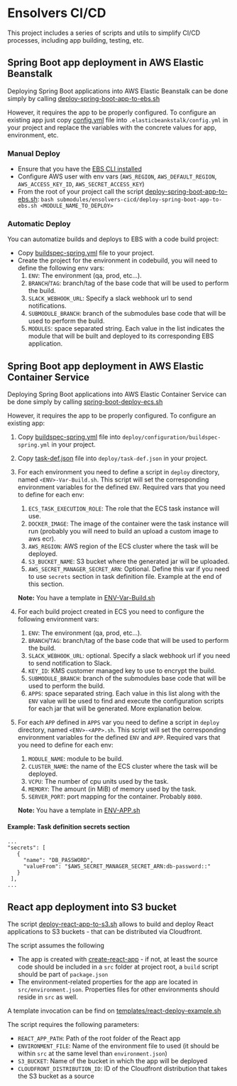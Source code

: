 # Ensolvers CI/CD

This project includes a series of scripts and utils to simplify CI/CD processes, including app building, testing, etc.

## Spring Boot app deployment in AWS Elastic Beanstalk

Deploying Spring Boot applications into AWS Elastic Beanstalk can be done simply by calling
[deploy-spring-boot-app-to-ebs.sh](deploy-spring-boot-app-to-ebs.sh) 

However, it requires the app to be properly configured. To configure an existing app just copy [config.yml](templates/elasticbeanstalk/config.yml) file into `.elasticbeankstalk/config.yml` in your project and replace the variables with the concrete values for app, environment, etc.

### Manual Deploy
- Ensure that you have the [EBS CLI installed](https://docs.aws.amazon.com/elasticbeanstalk/latest/dg/eb-cli3-install.html)
- Configure AWS user with env vars (`AWS_REGION`, `AWS_DEFAULT_REGION`, `AWS_ACCESS_KEY_ID`, `AWS_SECRET_ACCESS_KEY`)
- From the root of your project call the script [deploy-spring-boot-app-to-ebs.sh](deploy-spring-boot-app-to-ebs.sh):
  `bash submodules/ensolvers-cicd/deploy-spring-boot-app-to-ebs.sh <MODULE_NAME_TO_DEPLOY>`

### Automatic Deploy
You can automatize builds and deploys to EBS with a code build project:

- Copy [buildspec-spring.yml](templates/elasticbeanstalk/buildspec-spring.yml) file to your project.
- Create the project for the environment in codebuild, you will need to define the following env vars:
  1. `ENV`: The environment (qa, prod, etc...).
  2. `BRANCH`/`TAG`: branch/tag of the base code that will be used to perform the build.
  3. `SLACK_WEBHOOK_URL`: Specify a slack webhook url to send notifications.
  4. `SUBMODULE_BRANCH`: branch of the submodules base code that will be used to perform the build.
  5. `MODULES`: space separated string. Each value in the list indicates the module that will be built and deployed to its corresponding EBS application.

## Spring Boot app deployment in AWS Elastic Container Service

Deploying Spring Boot applications into AWS Elastic Container Service can be done simply by calling
[spring-boot-deploy-ecs.sh](spring-boot-deploy-ecs.sh)

However, it requires the app to be properly configured. To configure an existing app:

1. Copy [buildspec-spring.yml](templates/ecs/buildspec-spring.yml) file into `deploy/configuration/buildspec-spring.yml` in your project.


2. Copy [task-def.json](templates/ecs/task-def.json) file into `deploy/task-def.json` in your project.


3. For each environment you need to define a script in `deploy` directory, named `<ENV>-Var-Build.sh`. This script will set the corresponding environment variables for the defined `ENV`. 
Required vars that you need to define for each env:
   1. `ECS_TASK_EXECUTION_ROLE`: The role that the ECS task instance will use.
   2. `DOCKER_IMAGE`: The image of the container were the task instance will run (probably you will need to build an upload a custom image to aws ecr).
   3. `AWS_REGION`: AWS region of the ECS cluster where the task will be deployed.
   4. `S3_BUCKET_NAME`: S3 bucket where the generated jar will be uploaded.
   5. `AWS_SECRET_MANAGER_SECRET_ARN`: Optional. Define this var if you need to use `secrets` section in task definition file. Example at the end of this section.

   **Note:** You have a template in [ENV-Var-Build.sh](templates/ecs/ENV-Var-Build.sh)


4. For each build project created in ECS you need to configure the following environment vars:
   1. `ENV`: The environment (qa, prod, etc...).
   2. `BRANCH`/`TAG`: branch/tag of the base code that will be used to perform the build.
   3. `SLACK_WEBHOOK_URL`: optional. Specify a slack webhook url if you need to send notification to Slack.
   4. `KEY_ID`: KMS customer managed key to use to encrypt the build.
   5. `SUBMODULE_BRANCH`: branch of the submodules base code that will be used to perform the build.
   6. `APPS`: space separated string. Each value in this list along with the `ENV` value will be used to find and execute the configuration scripts for each jar that will be generated. More explanation below.


5. For each `APP` defined in `APPS` var you need to define a script in `deploy` directory, named `<ENV>-<APP>.sh`. This script will set the corresponding environment variables for the defined `ENV` and `APP`. Required vars that you need to define for each env:
   1. `MODULE_NAME`: module to be build.
   2. `CLUSTER_NAME`: the name of the ECS cluster where the task will be deployed.
   3. `VCPU`: The number of cpu units used by the task.
   4. `MEMORY`: The amount (in MiB) of memory used by the task.
   5. `SERVER_PORT`: port mapping for the container. Probably `8080`.

   **Note:** You have a template in [ENV-APP.sh](templates/ecs/ENV-APP.sh)

#### Example: Task definition secrets section
   ```
   ...
   "secrets": [
      {
        "name": "DB_PASSWORD",
        "valueFrom": "$AWS_SECRET_MANAGER_SECRET_ARN:db-password::"
      }
    ],
   ...
   ```
## React app deployment into S3 bucket

The script [deploy-react-app-to-s3.sh](deploy-react-app-to-s3.sh) allows to build and deploy React applications to S3 buckets - that can be distributed via Cloudfront.

The script assumes the following

- The app is created with [create-react-app](https://reactjs.org/docs/create-a-new-react-app.html) - if not, at least the source code should be included in a `src` folder at project root, a `build` script should be part of `package.json`
- The environment-related properties for the app are located in `src/environment.json`. Properties files for other environments should reside in `src` as well.

A template invocation can be find on [templates/react-deploy-example.sh](templates/react-deploy-example.sh)

The script requires the following parameters:

- `REACT_APP_PATH`: Path of the root folder of the React app
- `ENVIRONMENT_FILE`:  Name of the environment file to used (it should be within `src` at the same level than `environment.json`)
- `S3_BUCKET`: Name of the bucket in which the app will be deployed
- `CLOUDFRONT_DISTRIBUTION_ID`: ID of the Cloudfront distribution that takes the S3 bucket as a source